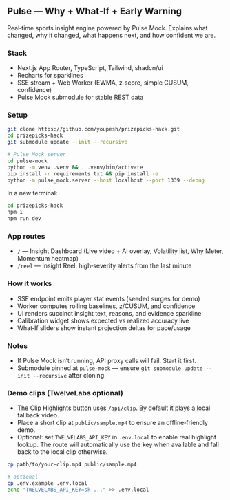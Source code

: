 ## Pulse — Why + What‑If + Early Warning

Real‑time sports insight engine powered by Pulse Mock. Explains what changed, why it changed, what happens next, and how confident we are.

### Stack
- Next.js App Router, TypeScript, Tailwind, shadcn/ui
- Recharts for sparklines
- SSE stream + Web Worker (EWMA, z‑score, simple CUSUM, confidence)
- Pulse Mock submodule for stable REST data

### Setup
```bash
git clone https://github.com/youpesh/prizepicks-hack.git
cd prizepicks-hack
git submodule update --init --recursive

# Pulse Mock server
cd pulse-mock
python -m venv .venv && . .venv/bin/activate
pip install -r requirements.txt && pip install -e .
python -m pulse_mock.server --host localhost --port 1339 --debug
```

In a new terminal:
```bash
cd prizepicks-hack
npm i
npm run dev
```

### App routes
- `/` — Insight Dashboard (Live video + AI overlay, Volatility list, Why Meter, Momentum heatmap)
- `/reel` — Insight Reel: high‑severity alerts from the last minute

### How it works
- SSE endpoint emits player stat events (seeded surges for demo)
- Worker computes rolling baselines, z/CUSUM, and confidence
- UI renders succinct insight text, reasons, and evidence sparkline
- Calibration widget shows expected vs realized accuracy live
- What‑If sliders show instant projection deltas for pace/usage

### Notes
- If Pulse Mock isn’t running, API proxy calls will fail. Start it first.
- Submodule pinned at `pulse-mock` — ensure `git submodule update --init --recursive` after cloning.

### Demo clips (TwelveLabs optional)
- The Clip Highlights button uses `/api/clip`. By default it plays a local fallback video.
- Place a short clip at `public/sample.mp4` to ensure an offline‑friendly demo.
- Optional: set `TWELVELABS_API_KEY` in `.env.local` to enable real highlight lookup. The route will automatically use the key when available and fall back to the local clip otherwise.

```bash
cp path/to/your-clip.mp4 public/sample.mp4

# optional
cp .env.example .env.local
echo "TWELVELABS_API_KEY=sk-..." >> .env.local
```
